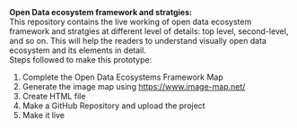 <b>
Open Data ecosystem framework and stratgies:
</b> <br>
This repository contains the live working of open data ecosystem framework and stratgies at different level of details: top level, second-level, and so on. This will help the readers to understand visually open data ecosystem and its elements in detail. 

<br>
Steps followed to make this prototype: 

1. Complete the Open Data Ecosystems Framework Map
2. Generate the image map using https://www.image-map.net/
3. Create HTML file
4. Make a GitHub Repository and upload the project
5. Make it live
